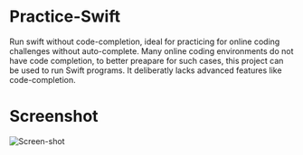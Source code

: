 # Practice-Swift
Run swift without code-completion, ideal for practicing for online coding challenges without auto-complete.
Many online coding environments do not have code completion, to better preapare for such cases, this project can be used to run Swift programs.
It deliberatly lacks advanced features like code-completion.

# Screenshot
![Screen-shot](https://user-images.githubusercontent.com/16992520/167298036-e86dfd22-a164-4875-b3d4-f7b4bcba8cbd.png)
